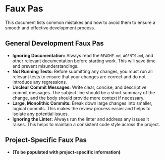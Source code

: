 # Faux Pas

This document lists common mistakes and how to avoid them to ensure a smooth and effective development process.

## General Development Faux Pas

-   **Ignoring Documentation:** Always read the `README.md`, `AGENTS.md`, and other relevant documentation before starting work. This will save time and prevent misunderstandings.
-   **Not Running Tests:** Before submitting any changes, you must run all relevant tests to ensure that your changes are correct and do not introduce any regressions.
-   **Unclear Commit Messages:** Write clear, concise, and descriptive commit messages. The subject line should be a short summary of the change, and the body should provide more context if necessary.
-   **Large, Monolithic Commits:** Break down large changes into smaller, logical commits. This makes the review process easier and helps to isolate any potential issues.
-   **Ignoring the Linter:** Always run the linter and address any issues it raises. This helps to maintain a consistent code style across the project.

## Project-Specific Faux Pas

-   **(To be populated with project-specific information)**
